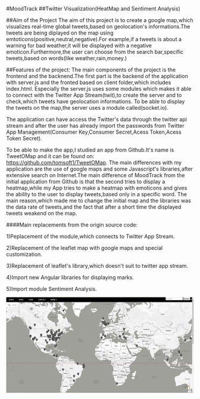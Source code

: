#MoodTrack
##Twitter Visualization(HeatMap and Sentiment Analysis)


##Aim of the Project
The aim of this project is to create a google map,which visualizes real-time global tweets,based on geolocation's informations.The tweets are being diplayed on the map using emtoticons(positive,neutral,negative).For example,if a tweets is about a warning for bad weather,it will be displayed with a negative emoticon.Furthermore,the user can choose from the search bar,specific tweets,based on words(like weather,rain,money.)

##Features of the project:
The main components of the project is the frontend and the backnend.The first part is the backend of the application with server.js and the fronted based on client folder,which includes index.html.
Especially the server.js uses some modules which makes it able to connect with the Twitter App Stream(twit),to create the server and to check,which tweets have geolocation informations.
To be able to display the tweets on the map,the server uses a module called(socket.io).

The application can have access the Twitter's data through the twitter api stream and after the user has already import the passwords from Twitter App Management(Consumer Key,Consumer Secret,Acess Token,Acess Token Secret).

To be able to make the app,I studied an app from Github.It's name is TweetOMap and it can be found on: https://github.com/tomsoft1/TweetOMap.
The main differences with my application are the use of google maps and some Javascript's libraries,after extensive search on Internet.The main difference of MoodTrack from the initial application from Github is that the second tries to display a heatmap,while my App tries to make a heatmap with emoticons and gives the ability to the user to display tweets,based only in a specific word. The main reason,which made me to change the initial map and the libraries was the data rate of tweets,and the fact that after a short time the displayed tweets weakend on the map.



####Main replacements from the origin source code:

1)Ρeplacement of the module,which connects to Twitter App Stream.

2)Replacement of the leaflet map with google maps and special customization.

3)Replacement of leaflet's library,which doesn't suit to twitter app stream.

4)Import new Angular libraries for displaying marks.

5)Import module Sentiment Analysis.


![Image](https://github.com/PantelisIoannou/images/blob/master/Thesis1.png)








